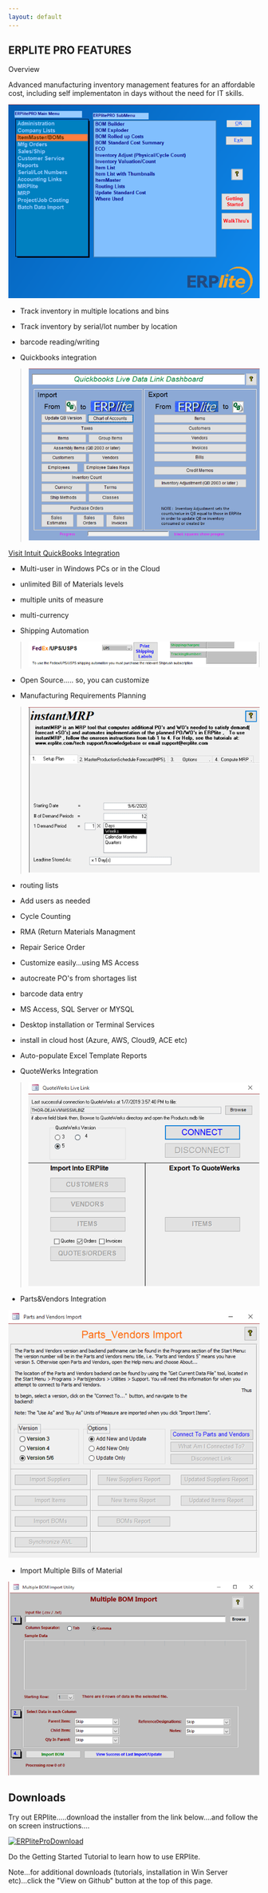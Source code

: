 ```yaml
---
layout: default
---
```


<head>
 <meta name="google-site-verification" content="8-tfH5nNwRVnFFW_lLtkn9qd2wYSQnLvp_a3audYCJ0" />
</head>
<h2>ERPLITE PRO FEATURES</h2>

Overview

Advanced manufacturing inventory management features for an affordable
cost, including self implementaton in days without the need for IT
skills.

 

![](media/image1.png)

-   Track inventory in multiple locations and bins

-   Track inventory by serial/lot number by location

-   barcode reading/writing

-   Quickbooks integration

> ![](media/image2.png)

<a href="https://desktop.apps.com/apps/135451/erplite-pro-10#!overview" target="_blank">Visit Intuit QuickBooks Integration</a>



-   Multi-user in Windows PCs or in the Cloud

-   unlimited Bill of Materials levels

-   multiple units of measure

-   multi-currency

-   Shipping Automation

> ![](media/image3.png) 

-   Open Source..... so, you can customize



-   Manufacturing Requirements Planning

> ![](media/image4.png) 

-   routing lists

-   Add users as needed

-   Cycle Counting

-   RMA (Return Materials Managment

-   Repair Serice Order

-   Customize easily\...using MS Access

-   autocreate PO\'s from shortages list

-   barcode data entry

-   MS Access, SQL Server or MYSQL

-   Desktop installation or Terminal Services

-   install in cloud host (Azure, AWS, Cloud9, ACE etc)

-   Auto-populate Excel Template Reports

-   QuoteWerks Integration

> ![](media/image5.png) 



-   Parts&Vendors Integration

![](media/image6.png) 

-   Import Multiple Bills of Material

![](media/image7.png) 



<h2>Downloads</h2>

Try out ERPlite.....download the installer from the link below....and follow the on screen instructions....

<p><a href="ERPlitePro10299.exe" download>
  <img src="ERPlitePro10299.exe" alt="ERPliteProDownload">
</a></p>
Do the Getting Started Tutorial to learn how to use ERPlite.

Note...for additional downloads (tutorials, installation in Win Server etc)...click the "View on Github" button at the top of this page.
